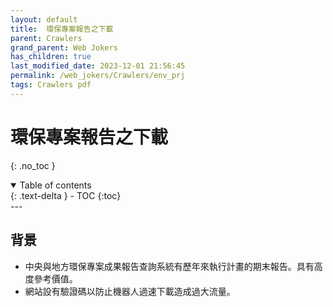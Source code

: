 ```yaml
---
layout: default
title:  環保專案報告之下載
parent: Crawlers
grand_parent: Web Jokers
has_children: true
last_modified_date: 2023-12-01 21:56:45
permalink: /web_jokers/Crawlers/env_prj
tags: Crawlers pdf
---
```


# 環保專案報告之下載
{: .no_toc }

<details open markdown="block">
  <summary>
    Table of contents
  </summary>
  {: .text-delta }
- TOC
{:toc}
</details>
---

## 背景

- 中央與地方環保專案成果報告查詢系統有歷年來執行計畫的期末報告。具有高度參考價值。
- 網站設有驗證碼以防止機器人過速下載造成過大流量。